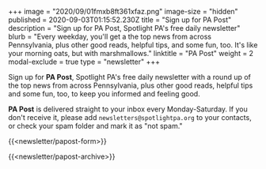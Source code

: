 +++
image = "2020/09/01fmxb8ft361xfaz.png"
image-size = "hidden"
published = 2020-09-03T01:15:52.230Z
title = "Sign up for PA Post"
description = "Sign up for PA Post, Spotlight PA's free daily newsletter"
blurb = "Every weekday, you'll get a the top news from across Pennsylvania, plus other good reads, helpful tips, and some fun, too. It's like your morning oats, but with marshmallows."
linktitle = "PA Post"
weight = 2
modal-exclude = true
type = "newsletter"
+++

Sign up for **PA Post**, Spotlight PA's free daily newsletter with a round up of the top news from across Pennsylvania, plus other good reads, helpful tips and some fun, too, to keep you informed and feeling good.

**PA Post** is delivered straight to your inbox every Monday-Saturday. If you don't receive it, please add `newsletters@spotlightpa.org` to your contacts, or check your spam folder and mark it as "not spam."

{{<newsletter/papost-form>}}

{{<newsletter/papost-archive>}}
